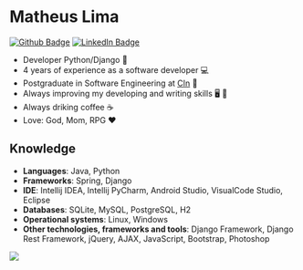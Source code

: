 # Matheus Lima

[![Github Badge](https://img.shields.io/badge/-Repositories-000?style=flat-square&logo=Github&logoColor=white&link=https://github.com/matheuslima25?tab=repositories)](https://github.com/matheuslima25?tab=repositories)
[![LinkedIn Badge](https://img.shields.io/badge/-LinkedIn-blue?style=flat-square&logo=Linkedin&logoColor=white&link=https://www.linkedin.com/in/matheuslima100/?locale=en_US)](https://www.linkedin.com/in/matheuslima100/?locale=en_US)

* Developer Python/Django 🤖
* 4 years of experience as a software developer :computer:
* Postgraduate in Software Engineering at [CIn](https://portal.cin.ufpe.br/) :school:
* Always improving my developing and writing skills 🖥️ 📖
* Always driking coffee ☕
* Love: God, Mom, RPG ❤️

## Knowledge

- **Languages**: Java, Python
- **Frameworks**: Spring, Django
- **IDE**: Intellij IDEA, Intellij PyCharm, Android Studio, VisualCode Studio, Eclipse
- **Databases**: SQLite, MySQL, PostgreSQL, H2
- **Operational systems**: Linux, Windows
- **Other technologies, frameworks and tools**: Django Framework, Django Rest Framework, jQuery, AJAX, JavaScript, Bootstrap, Photoshop

<img align='center' src="https://github-readme-stats.vercel.app/api?username=matheuslima25">
